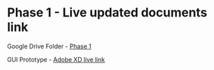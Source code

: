 # Phase 1 - Live updated documents link
Google Drive Folder - [Phase 1](https://drive.google.com/open?id=1r8x1INggXYOpgaLXYn31oXu3fECVnMJN)

GUI Prototype - [Adobe XD live link](https://xd.adobe.com/view/416c05ca-d5b2-4500-7f7d-9e79c8a813e8-375d/)
